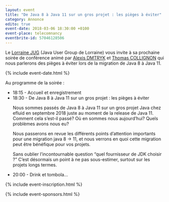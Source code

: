 ```yaml
---
layout: event
title: "De Java 8 à Java 11 sur un gros projet : les pièges à éviter"
category: Annonce
edito: true
event-date: 2018-03-06 18:30:00 +0100
event-place: telecomnancy
eventbrite-id: 57046128506
---
```


<p>
Le <a href="/">Lorraine JUG</a> (Java User Group de Lorraine) vous invite à sa prochaine
soirée de conférence animé par <a href="/speakers.html#admytryk">Alexis DMTRYK</a>  et <a href="/speakers.html#tcollignon">Thomas COLLIGNON</a> qui
nous parlerons des pièges à éviter lors de la migration de Java 8 à Java 11.
</p>

{% include event-date.html %}

<div class="programme">Au programme de la soirée :
	<ul>
		<li>18:15 - Accueil et enregistrement</li>
		<li>18:30 - De Java 8 à Java 11 sur un gros projet : les pièges à éviter
		<p>Nous sommes passés de Java 8 à Java 11 sur un gros projet Java chez efluid en septembre 2018 juste au moment de la release de Java 11. Comment cela s’est-il passé? Où en sommes nous aujourd’hui? Quels problèmes avons nous eu?</p>
		<p>Nous passerons en revue les différents points d’attention importants pour une migration java 8 -> 11, et nous verrons en quoi cette migration peut être bénéfique pour vos projets.</p>
		<p>Sans oublier l’incontournable question “quel fournisseur de JDK choisir ?” C’est désormais un point à ne pas sous-estimer, surtout sur les projets longs termes.</p>
		</li>
		<li>20:00 - Drink et tombola…</li>
	</ul>
</div>

{% include event-inscription.html %}

{% include event-sponsors.html %}
